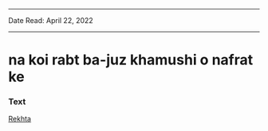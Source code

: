***
Date Read: April 22, 2022
***

# na koi rabt ba-juz khamushi o nafrat ke

### Text
[Rekhta](https://www.rekhta.org/ghazals/na-koii-rabt-ba-juz-khaamushii-o-nafrat-ke-kishwar-naheed-ghazals?lang=ur)

